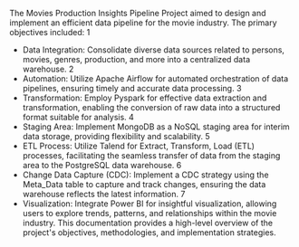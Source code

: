 The Movies Production Insights Pipeline Project aimed to design and implement an efficient data pipeline for the movie industry. The primary objectives included:
1
- Data Integration: Consolidate diverse data sources related to persons, movies, genres, production, and more into a centralized data warehouse.
2
- Automation: Utilize Apache Airflow for automated orchestration of data pipelines, ensuring timely and accurate data processing.
3
- Transformation: Employ Pyspark for effective data extraction and transformation, enabling the conversion of raw data into a structured format suitable for analysis.
4
- Staging Area: Implement MongoDB as a NoSQL staging area for interim data storage, providing flexibility and scalability.
5
- ETL Process: Utilize Talend for Extract, Transform, Load (ETL) processes, facilitating the seamless transfer of data from the staging area to the PostgreSQL data warehouse.
6
- Change Data Capture (CDC): Implement a CDC strategy using the Meta_Data table to capture and track changes, ensuring the data warehouse reflects the latest information.
7
- Visualization: Integrate Power BI for insightful visualization, allowing users to explore trends, patterns, and relationships within the movie industry.
This documentation provides a high-level overview of the project's objectives, methodologies, and implementation strategies.
